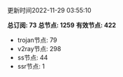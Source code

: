更新时间2022-11-29 03:55:10

**总订阅: 73**
**总节点: 1259**
**有效节点: 422**
- trojan节点: 79
- v2ray节点: 298
- ss节点: 44
- ssr节点: 1
